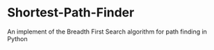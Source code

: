 # Shortest-Path-Finder

An implement of the Breadth First Search algorithm for path finding in Python
